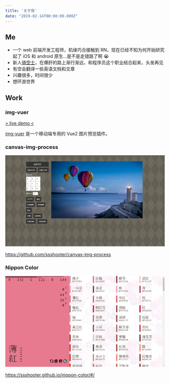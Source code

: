 ```yaml
---
title: '关于我'
date: "2019-02-14T00:00:00.000Z"
---
```


## Me

- 一个 web 前端开发工程师，机缘巧合接触到 RN，现在已经不知为何开始研究起了 iOS 和 android 原生...是不是走错路了啊 😭
- 新人[骑空士](http://game.granbluefantasy.jp/)，在爆肝的路上渐行渐远，和程序员这个职业结合起来，头发再见
- 有空会翻译一些英语文档和文章
- 兴趣很多，时间很少
- 想环游世界

## Work

### img-vuer

[> live demo <](https://ssshooter.github.io/img-vuer/index.html)

[img-vuer](https://github.com/ssshooter/img-vuer) 是一个移动端专用的 Vue2 图片预览插件。

### canvas-img-process

![canvas-img-process](canvas-img-process.png)

https://github.com/ssshooter/canvas-img-process

### Nippon Color

![nippon color](nippon-color.png)

https://ssshooter.github.io/nippon-color/#/
